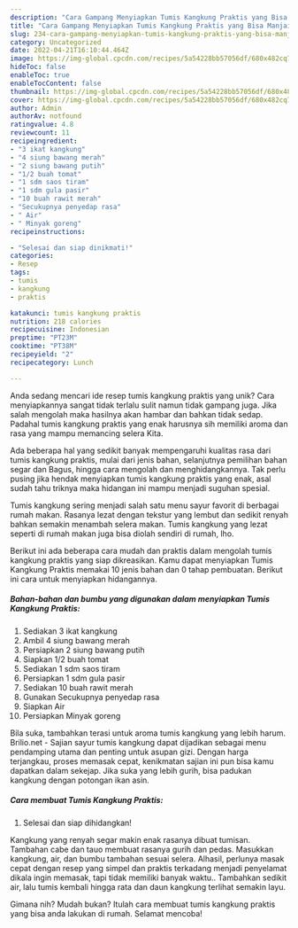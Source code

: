 ```yaml
---
description: "Cara Gampang Menyiapkan Tumis Kangkung Praktis yang Bisa Manjain Lidah"
title: "Cara Gampang Menyiapkan Tumis Kangkung Praktis yang Bisa Manjain Lidah"
slug: 234-cara-gampang-menyiapkan-tumis-kangkung-praktis-yang-bisa-manjain-lidah
category: Uncategorized
date: 2022-04-21T16:10:44.464Z
image: https://img-global.cpcdn.com/recipes/5a54228bb57056df/680x482cq70/tumis-kangkung-praktis-foto-resep-utama.jpg
hideToc: false
enableToc: true
enableTocContent: false
thumbnail: https://img-global.cpcdn.com/recipes/5a54228bb57056df/680x482cq70/tumis-kangkung-praktis-foto-resep-utama.jpg
cover: https://img-global.cpcdn.com/recipes/5a54228bb57056df/680x482cq70/tumis-kangkung-praktis-foto-resep-utama.jpg
author: Admin
authorAv: notfound
ratingvalue: 4.8
reviewcount: 11
recipeingredient:
- "3 ikat kangkung"
- "4 siung bawang merah"
- "2 siung bawang putih"
- "1/2 buah tomat"
- "1 sdm saos tiram"
- "1 sdm gula pasir"
- "10 buah rawit merah"
- "Secukupnya penyedap rasa"
- " Air"
- " Minyak goreng"
recipeinstructions:

- "Selesai dan siap dinikmati!"
categories:
- Resep
tags:
- tumis
- kangkung
- praktis

katakunci: tumis kangkung praktis 
nutrition: 218 calories
recipecuisine: Indonesian
preptime: "PT23M"
cooktime: "PT38M"
recipeyield: "2"
recipecategory: Lunch

---
```





Anda sedang mencari ide resep tumis kangkung praktis yang unik? Cara menyiapkannya sangat tidak terlalu sulit namun tidak gampang juga. Jika salah mengolah maka hasilnya akan hambar dan bahkan tidak sedap. Padahal tumis kangkung praktis yang enak harusnya sih memiliki aroma dan rasa yang mampu memancing selera Kita.





Ada beberapa hal yang sedikit banyak mempengaruhi kualitas rasa dari tumis kangkung praktis, mulai dari jenis bahan, selanjutnya pemilihan bahan segar dan Bagus, hingga cara mengolah dan menghidangkannya. Tak perlu pusing jika hendak menyiapkan tumis kangkung praktis yang enak,      asal sudah tahu triknya maka hidangan ini mampu menjadi suguhan spesial.














Tumis kangkung sering menjadi salah satu menu sayur favorit di berbagai rumah makan. Rasanya lezat dengan tekstur yang lembut dan sedikit renyah bahkan semakin menambah selera makan. Tumis kangkung yang lezat seperti di rumah makan juga bisa diolah sendiri di rumah, lho.






Berikut ini ada beberapa cara mudah dan praktis dalam mengolah tumis kangkung praktis yang siap dikreasikan. Kamu dapat menyiapkan Tumis Kangkung Praktis memakai 10 jenis bahan dan 0 tahap pembuatan. Berikut ini cara untuk menyiapkan hidangannya.

<!--inarticleads1-->

##### Bahan-bahan dan bumbu yang digunakan dalam menyiapkan Tumis Kangkung Praktis:

1. Sediakan 3 ikat kangkung
1. Ambil 4 siung bawang merah
1. Persiapkan 2 siung bawang putih
1. Siapkan 1/2 buah tomat
1. Sediakan 1 sdm saos tiram
1. Persiapkan 1 sdm gula pasir
1. Sediakan 10 buah rawit merah
1. Gunakan Secukupnya penyedap rasa
1. Siapkan  Air
1. Persiapkan  Minyak goreng


Bila suka, tambahkan terasi untuk aroma tumis kangkung yang lebih harum. Brilio.net - Sajian sayur tumis kangkung dapat dijadikan sebagai menu pendamping utama dan penting untuk asupan gizi. Dengan harga terjangkau, proses memasak cepat, kenikmatan sajian ini pun bisa kamu dapatkan dalam sekejap. Jika suka yang lebih gurih, bisa padukan kangkung dengan potongan ikan asin. 

<!--inarticleads2-->

##### Cara membuat Tumis Kangkung Praktis:


1. Selesai dan siap dihidangkan!

Kangkung yang renyah segar makin enak rasanya dibuat tumisan. Tambahan cabe dan tauo membuat rasanya gurih dan pedas. Masukkan kangkung, air, dan bumbu tambahan sesuai selera. Alhasil, perlunya masak cepat dengan resep yang simpel dan praktis terkadang menjadi penyelamat dikala ingin memasak, tapi tidak memiliki banyak waktu.. Tambahkan sedikit air, lalu tumis kembali hingga rata dan daun kangkung terlihat semakin layu. 

Gimana nih? Mudah bukan? Itulah cara membuat tumis kangkung praktis yang bisa anda lakukan di rumah. Selamat mencoba!
